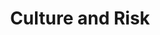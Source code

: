 ---
layout: handbook
name: culture-risk
title: Culture and Risk
image: culture-risk.png
order: a
---